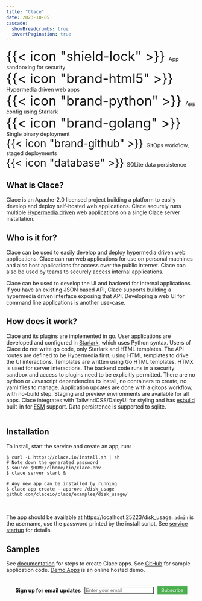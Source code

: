 ```yaml
---
title: "Clace"
date: 2023-10-05
cascade:
  showBreadcrumbs: true
  invertPagination: true
---
```


<div class="index-container">

<div class="index-item"><span style="font-size:250%;"> {{< icon "shield-lock" >}} </span> App sandboxing for security</div>

<div class="index-item"><span style="font-size:250%;"> {{< icon "brand-html5" >}} </span> Hypermedia driven web apps</div>

<div class="index-item"><span style="font-size:250%;"> {{< icon "brand-python" >}} </span> App config using Starlark</div>

<div class="index-item"><span style="font-size:250%;"> {{< icon "brand-golang" >}} </span> Single binary deployment</div>

<div class="index-item"><span style="font-size:200%;"> {{< icon "brand-github" >}} </span> GitOps workflow, staged deployments</div>

<div class="index-item"><span style="font-size:200%;"> {{< icon "database" >}} </span> SQLite data persistence</div>

</div>

<h2>What is Clace?</h2>
Clace is an Apache-2.0 licensed project building a platform to easily develop and deploy self-hosted web applications. Clace securely runs multiple <a href="https://hypermedia.systems/hypermedia-reintroduction/">Hypermedia driven</a> web applications on a single Clace server installation.

<br>
<h2>Who is it for?</h2>
<p>
Clace can be used to easily develop and deploy hypermedia driven web applications. Clace can run web applications for use on personal machines and also host applications for access over the public internet. Clace can also be used by teams to securely access internal applications.

Clace can be used to develop the UI and backend for internal applications. If you have an existing JSON based API, Clace supports building a hypermedia driven interface exposing that API. Developing a web UI for command line applications is another use-case.
<br>

<h2>How does it work?</h2>
Clace and its plugins are implemented in go. User applications are developed and configured in <a href="https://github.com/google/starlark-go">Starlark</a>, which uses Python syntax. Users of Clace do not write go code, only Starlark and HTML templates. The API routes are defined to be Hypermedia first, using HTML templates to drive the UI interactions. Templates are written using Go HTML templates. HTMX is used for server interactions. The backend code runs in a security sandbox and access to plugins need to be explicitly permitted.  There are no python or Javascript dependencies to install, no containers to create, no yaml files to manage. Application updates are done with a gitops workflow, with no-build step. Staging and preview environments are available for all apps. Clace integrates with TailwindCSS/DaisyUI for styling and has <a href="https://esbuild.github.io/">esbuild</a> built-in for <a href="https://developer.mozilla.org/en-US/docs/Web/JavaScript/Guide/Modules">ESM</a> support. Data persistence is supported to sqlite.
<br>

<br>
<h2>Installation</h2>
To install, start the service and create an app, run:
<br>

<div class="index-code" style="text-align: left;">
<pre class="index-pre"><code><span class="index-no-copy">$</span> curl -L https://clace.io/install.sh | sh
# Note down the generated password
<span class="index-no-copy">$</span> source $HOME/clhome/bin/clace.env
<span class="index-no-copy">$</span> clace server start & <br>
# Any new app can be installed by running
<span class="index-no-copy">$</span> clace app create --approve /disk_usage github.com/claceio/clace/examples/disk_usage/ </code>
</pre>
</div>
<br>

The app should be available at https://localhost:25223/disk_usage. `admin` is the username, use the password printed by the install script. See <a href="https://clace.io/docs/installation/#start-the-service">service startup</a> for details.
<br>

<h2>Samples</h2>
See <a href="/docs/app/overview/#examples">documentation</a> for steps to create Clace apps. See <a href="https://github.com/claceio/clace/tree/main/examples">GitHub</a> for sample application code. <a href="https://demo.clace.io/">Demo Apps</a> is an online hosted demo.

<br>
<br>
<br>

<!-- Begin Mailchimp Signup Form -->
<!--link href="//cdn-images.mailchimp.com/embedcode/classic-071822.css" rel="stylesheet" type="text/css"-->
  <div id="mc_embed_signup">
    <form action="https://clace.us21.list-manage.com/subscribe/post?u=3e38430549570438cbc8b7513&amp;id=57d9eeea29&amp;f_id=00afa8e1f0" method="post" id="mc-embedded-subscribe-form" name="mc-embedded-subscribe-form" class="validate" target="_blank">
     <div style="display: flex; align-items: center; justify-content: center;">
	<label for="mce-EMAIL" ><b>Sign up for email updates</b></label>
	<input type="email" placeholder="Enter your email" name="EMAIL" id="mce-EMAIL" style="margin-left: 10px; border: 1px solid #000" required>
	<div aria-hidden="true" id="mce-responses" class="clear foot" >
		<div class="response" id="mce-error-response" style="display:none"></div>
		<div class="response" id="mce-success-response" style="display:none"></div>
	</div>    <!-- real people should not fill this in and expect good things - do not remove this or risk form bot signups-->
        <input aria-hidden="true" type="hidden" name="b_3e38430549570438cbc8b7513_57d9eeea29"  value="">
        <button class="rounded-full" type="submit" name="subscribe" id="mc-embedded-subscribe" style="margin-left: 10px; background-color: #4CAF50; color: white; border: none; padding: 4px 10px; cursor: pointer;">Subscribe</button>
     </div>
    </form>
  </div>
<!--End mc_embed_signup-->
